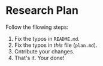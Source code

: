 # Research Plan

Follow the fllowing steps:

1. Fix the typos in `README.md`.
2. Fix the typos in _this_ file (`plan.md`).
3. Cntribute your changes.
4. That's it. Your done!
